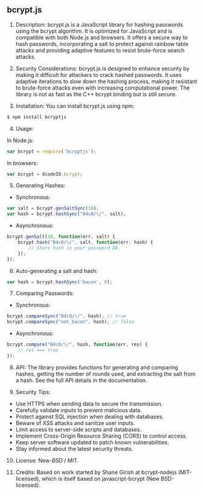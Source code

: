 ## bcrypt.js

1. Description: bcrypt.js is a JavaScript library for hashing passwords using the bcrypt algorithm. It is optimized for JavaScript and is compatible with both Node.js and browsers. It offers a secure way to hash passwords, incorporating a salt to protect against rainbow table attacks and providing adaptive features to resist brute-force search attacks.

2. Security Considerations: bcrypt.js is designed to enhance security by making it difficult for attackers to crack hashed passwords. It uses adaptive iterations to slow down the hashing process, making it resistant to brute-force attacks even with increasing computational power. The library is not as fast as the C++ bcrypt binding but is still secure.

3. Installation: You can install bcrypt.js using npm:

```bash
$ npm install bcryptjs
```

4. Usage:

In Node.js:
```javascript
var bcrypt = require('bcryptjs');
```

In browsers:
```javascript
var bcrypt = dcodeIO.bcrypt;
```

5. Generating Hashes:

- Synchronous:
```javascript
var salt = bcrypt.genSaltSync(10);
var hash = bcrypt.hashSync("B4c0/\/", salt);
```

- Asynchronous:
```javascript
bcrypt.genSalt(10, function(err, salt) {
    bcrypt.hash("B4c0/\/", salt, function(err, hash) {
        // Store hash in your password DB.
    });
});
```

6. Auto-generating a salt and hash:
```javascript
var hash = bcrypt.hashSync('bacon', 8);
```

7. Comparing Passwords:

- Synchronous:
```javascript
bcrypt.compareSync("B4c0/\/", hash); // true
bcrypt.compareSync("not_bacon", hash); // false
```

- Asynchronous:
```javascript
bcrypt.compare("B4c0/\/", hash, function(err, res) {
    // res === true
});
```

8. API: The library provides functions for generating and comparing hashes, getting the number of rounds used, and extracting the salt from a hash. See the full API details in the documentation.

9. Security Tips:

- Use HTTPS when sending data to secure the transmission.
- Carefully validate inputs to prevent malicious data.
- Protect against SQL injection when dealing with databases.
- Beware of XSS attacks and sanitize user inputs.
- Limit access to server-side scripts and databases.
- Implement Cross-Origin Resource Sharing (CORS) to control access.
- Keep server software updated to patch known vulnerabilities.
- Stay informed about the latest security threats.

10. License: New-BSD / MIT.

11. Credits: Based on work started by Shane Girish at bcrypt-nodejs (MIT-licensed), which is itself based on javascript-bcrypt (New BSD-licensed).